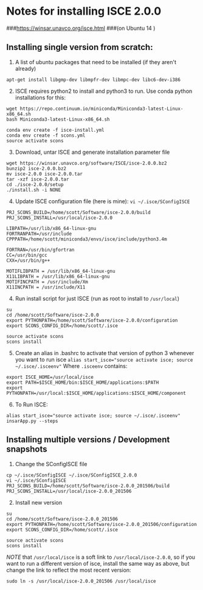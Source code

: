 # Notes for installing ISCE 2.0.0 
###https://winsar.unavco.org/isce.html
###(on Ubuntu 14 )

## Installing single version from scratch:

1) A list of ubuntu packages that need to be installed (if they aren't already)
```
apt-get install libgmp-dev libmpfr-dev libmpc-dev libc6-dev-i386
```

2) ISCE requires python2 to install and python3 to run. Use conda python installations for this:
```
wget https://repo.continuum.io/miniconda/Miniconda3-latest-Linux-x86_64.sh
bash Miniconda3-latest-Linux-x86_64.sh

conda env create -f isce-install.yml
conda env create -f scons.yml
source activate scons
```

3) Download, untar ISCE and generate installation parameter file
```
wget https://winsar.unavco.org/software/ISCE/isce-2.0.0.bz2
bunzip2 isce-2.0.0.bz2
mv isce-2.0.0 isce-2.0.0.tar
tar -xzf isce-2.0.0.tar
cd ./isce-2.0.0/setup
./install.sh -i NONE
```

4) Update ISCE configuration file (here is mine):
`vi ~/.isce/SConfigISCE`
```
PRJ_SCONS_BUILD=/home/scott/Software/isce-2.0.0/build
PRJ_SCONS_INSTALL=/usr/local/isce-2.0.0

LIBPATH=/usr/lib/x86_64-linux-gnu
FORTRANPATH=/usr/include
CPPPATH=/home/scott/miniconda3/envs/isce/include/python3.4m

FORTRAN=/usr/bin/gfortran
CC=/usr/bin/gcc
CXX=/usr/bin/g++

MOTIFLIBPATH = /usr/lib/x86_64-linux-gnu 
X11LIBPATH = /usr/lib/x86_64-linux-gnu  
MOTIFINCPATH = /usr/include/Xm    
X11INCPATH = /usr/include/X11   
```

4) Run install script for just ISCE (run as root to install to `/usr/local`)
```
su 
cd /home/scott/Software/isce-2.0.0
export PYTHONPATH=/home/scott/Software/isce-2.0.0/configuration
export SCONS_CONFIG_DIR=/home/scott/.isce

source activate scons
scons install
```

5) Create an alias in .bashrc to activate that version of python 3 whenever you want to run isce
`alias start_isce="source activate isce; source ~/.isce/.isceenv"`
Where `.isceenv` contains:
```
export ISCE_HOME=/usr/local/isce
export PATH=$ISCE_HOME/bin:$ISCE_HOME/applications:$PATH
export PYTHONPATH=/usr/local:$ISCE_HOME/applications:$ISCE_HOME/component
```

6) To Run ISCE:
```
alias start_isce="source activate isce; source ~/.isce/.isceenv"
insarApp.py --steps
```

## Installing multiple versions / Development snapshots
1) Change the SConfigISCE file
```
cp ~/.isce/SConfigISCE ~/.isce/SConfigISCE_2.0.0
vi ~/.isce/SConfigISCE
PRJ_SCONS_BUILD=/home/scott/Software/isce-2.0.0_201506/build
PRJ_SCONS_INSTALL=/usr/local/isce-2.0.0_201506
```

2) Install new version
```
su 
cd /home/scott/Software/isce-2.0.0_201506
export PYTHONPATH=/home/scott/Software/isce-2.0.0_201506/configuration
export SCONS_CONFIG_DIR=/home/scott/.isce

source activate scons
scons install
```

*NOTE* that `/usr/local/isce` is a soft link to `/usr/local/isce-2.0.0`, so if you want to run a different version of isce, install the same way as above, but change the link to reflect the most recent version:

`sudo ln -s /usr/local/isce-2.0.0_201506 /usr/local/isce`






